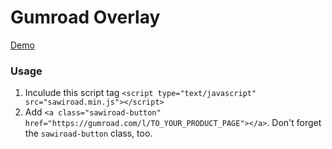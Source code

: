 # Gumroad Overlay

[Demo](https://sawirstudio.com/gumroad-challenges/2)

### Usage

1. Inculude this script tag
   `<script type="text/javascript" src="sawiroad.min.js"></script>`
2. Add `<a class="sawiroad-button" href="https://gumroad.com/l/TO_YOUR_PRODUCT_PAGE"></a>`. Don't forget the `sawiroad-button` class, too.
